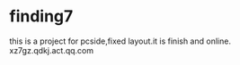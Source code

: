 finding7
========
this is a project for pcside,fixed layout.it is finish and online.
xz7gz.qdkj.act.qq.com
